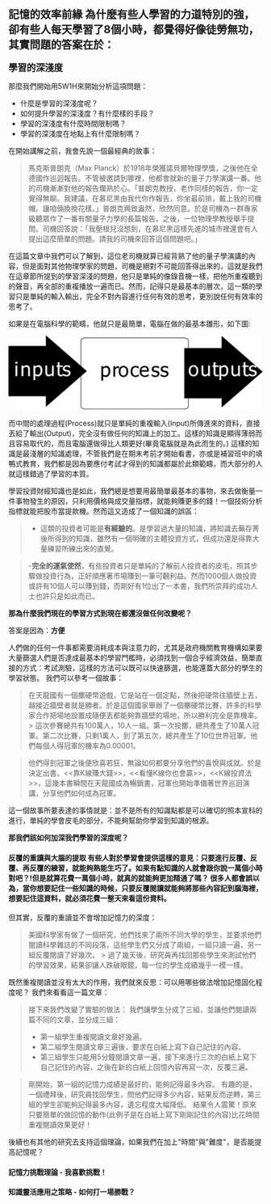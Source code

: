 ## 記憶的效率前緣 為什麼有些人學習的力道特別的強，卻有些人每天學習了8個小時，都覺得好像徒勞無功，其實問題的答案在於：



<b style="font-size:18px;">學習的深淺度</b>



那麼我們開始用5W1H來開始分析這項問題： 
- 什麼是學習的深淺度呢？ 
- 如何提升學習的深淺度？有什麼樣的手段？ 
- 學習的深淺度有什麼時間限制嗎？ 
- 學習的深淺度在地點上有什麼限制嗎？ 

在開始講解之前，我會先說一個最經典的故事： 

> 馬克斯普朗克（Max Planck）於1918年榮獲諾貝爾物理學獎，之後他在全德國作巡迴報告。不管被邀請到哪裡，他都會就新的量子力學演講一番。他的司機漸漸對他的報告爛熟於心。「普朗克教授，老作同樣的報告，你一定覺得無聊。我建議，在慕尼黑由我代你作報告，你坐最前排，戴上我的司機帽。讓咱倆換換花樣。」普朗克興致盎然，欣然同意。於是司機為一群專家級聽眾作了一番有關量子力學的長篇報告。之後，一位物理學教授舉手提問。司機回答說：「我壓根兒沒想到，在慕尼黑這樣先進的城市裡還會有人提出這麼簡單的問題。請我的司機來回答這個問題吧。」

在這篇文章中我們可以了解到，這位老司機就算已經背熟了他的量子學演講的內容，但是面對其他物理學家的問題，司機是絕對不可能回答得出來的，這就是我們在這章節所提到的學習深淺的問題，他只是單純的像錄音機一樣，把他所重複聽到的聲音，再全部的重複播放一遍而已。然而，記得只是最基本的層次，這一類的學習只是單純的輸入輸出，完全不對內容進行任何有效的思考，更別說任何有效率的思考了。

如果是在電腦科學的範疇，他就只是最簡單，電腦在做的最基本雛形，如下圖:

<img src="./InputOutput.jpg"> 

而中間的處理過程(Process)就只是單純的重複輸入(Input)所傳進來的資料，直接丟給了輸出(Output)，完全沒有做任何的知識上的加工。這樣的知識是顯得薄弱而且容易取代的，而且電腦還做得比人類更好(畢竟電腦就是為此而生的。) 這樣的知識是最淺層的知識處理，不管我們是在期末考前才開始看書，亦或是補習班中的填鴨式教育，我們都是因為要應付考試才得到的知識都屬於此類範疇，而大部分的人就這樣錯過了學習的本質。

學習投資財經知識也是如此，我們總是想要用最簡單最基本的事物，來去做衡量一件事物發生的原因，只利用價格與成交量指標，就能夠賺更多的錢！一個技術分析指標就能把股市當提款機。然而這又造成了一個知識的誤區： 

> - 這類的投資者可能是<b>有經驗的</b>。是學習過大量的知識，將知識去蕪存菁後所得到的知識，雖然有一個明確的主體投資方式，但成功還是得靠大量練習所練出來的直覺。 

> -<b>完全的運氣使然</b>，有些投資者只是單純的了解前人投資者的皮毛，照其步驟做投資行為，正好順應著市場賺到一筆可觀利益。然而1000個人做投資或許有10個人可以賺到錢，而剛好有1位出了一本書，我們所崇拜的成功人士也許只是如此而已。

<b>那為什麼我們現在的學習方式到現在都還沒做任何改變呢？</b>

答案是因為：<b>方便</b>

人們做的任何一件事都需要消耗成本與注意力的，尤其是政府機關教育機構如果要大量篩選人們是否達成最基本的學習門檻時，必須找到一個合乎經濟效益，簡單直接的方式：考試測驗，這樣的方法可以既可以快速篩選，也能還蓋大部分的學生的學習狀態。 我們可以參考一個故事：

> 在天龍國有一個擲硬幣遊戲，它是站在一個定點，然後把硬幣往牆壁上丟，越接近牆壁者就是勝者。於是這個國家舉辦了一個擲硬幣比賽，許多的科學家合作把場地設置成隨便丟都能夠靠牆壁的場地，所以勝利完全是靠機率。 > 這次參賽總共有100萬人，10人一組。第一次投擲，總共產生了10萬人冠軍。第二次比賽，只剩1萬人，到了第五次，總共產生了10位世界冠軍。他們每個人得冠軍的機率為0.00001。

> 他們得到冠軍之後便欣喜若狂，無論如何都要分享他們的喜悅與成就。於是決定出書。<<靠K線賺大錢>>，<<看懂K線你也會贏>>，<<K線投資法>>，這幾本書瞬間在天龍國成為暢銷書，冠軍也開始準備著世界巡迴演講，分享他們如何成為冠軍。

這一個故事所要表達的事情就是：並不是所有的知識點都是可以確切的照本宣科的進行，單純的學會皮毛的部分，不能夠幫助你學習到知識的根源。

<b>那我們該如何加深我們學習的深度呢？</b>

#### 反覆的重讀與大腦的提取 有些人對於學習會提供這樣的意見：只要進行反覆、反覆、再反覆的練習，就能夠熟能生巧了。如果有點知識的人就會跟你說一萬個小時對吧？!但是就算花費一萬個小時，就真的就能夠更加精通了嗎？ 很多人都會誤以為，當你想要記住一些知識的時候，只要反覆閱讀就能夠將那些內容記到腦海裡，想要記住這資料，就必須花費一整天來看這份資料。

但其實，反覆的重讀並不會增加記憶力的深度： 

> 美國科學家有做了一個研究，他們找來了兩所不同大學的學生，並要求他們閱讀科學雜誌的不同段落，這些學生們又分成了兩組，一組只讀一遍，另一組反覆閱讀了好幾次。 > 過了幾天後，研究員再找回那些學生來測試他們的學習效果，結果卻讓人跌破眼鏡，每一位的學生成績幾乎一模一樣。
            
既然重複閱讀並沒有太大的作用，我們就來反思：可以用哪些做法增加記憶固化程度呢？ 我們來看看這一篇文章： 

> 接下來我們改變了實驗的做法：
> 我們讓學生分成了三組，並讓他們閱讀兩篇不同的文章，並分成三組： 
> - 第一組學生重複閱讀文章好幾遍。
> - 第二組學生閱讀文章三遍後，要求在白紙上寫下自己記住的內容。 
> - 第三組學生只能用5分鐘閱讀文章一遍，接下來進行三次的白紙上寫下自己記住的內容，之後在新的白紙上回憶內容再寫一次，反覆三遍。 

> 剛開始，第一組的記憶力成績是最好的，能夠記得最多內容。
> 有趣的是，一個禮拜後，研究員找回學生，問他們記得多少內容，結果反而逆轉，第三組的學生卻能夠記得最多內容，遺忘程度大幅降低。 結果令人震驚！原來只要簡單的做回憶的動作(此例子是在白紙上寫下剛剛記住的內容)比花時間重複閱讀效果更好！
            
後續也有其他的研究去支持這個理論，如果我們在加上"時間"與"難度"，是否能提高記憶呢？

#### 記憶力挑戰理論 - 我喜歡挑戰！

#### 知識靈活應用之策略 - 如何打一場勝戰？